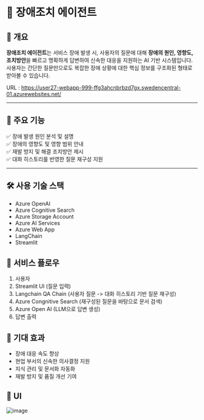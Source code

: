 # 🤖 장애조치 에이전트

## 📌 개요

**장애조치 에이전트**는 서비스 장애 발생 시, 사용자의 질문에 대해 **장애의 원인, 영향도, 조치방안**을 빠르고 명확하게 답변하여 신속한 대응을 지원하는 AI 기반 시스템입니다.  
사용자는 간단한 질문만으로도 복잡한 장애 상황에 대한 핵심 정보를 구조화된 형태로 받아볼 수 있습니다.

URL : https://user27-webapp-999-ffg3ahcnbrbzd7gx.swedencentral-01.azurewebsites.net/

---

## 🚀 주요 기능

✅ 장애 발생 원인 분석 및 설명  
✅ 장애의 영향도 및 영향 범위 안내  
✅ 재발 방지 및 해결 조치방안 제시  
✅ 대화 히스토리를 반영한 질문 재구성 지원  

---

## 🛠 사용 기술 스택

- Azure OpenAI  
- Azure Cognitive Search    
- Azure Storage Account     
- Azure AI Services    
- Azure Web App       
- LangChain   
- Streamlit    

## 🔗 서비스 플로우
 1. 사용자
 2. Streamlit UI (질문 입력)
 3. Langchain QA Chain (사용자 질문 -> 대화 히스토리 기반 질문 재구성) 
 4. Azure Congnitive Search (재구성된 질문을 바탕으로 문서 검색)
 5. Azure Open AI (LLM으로 답변 생성)
 6. 답변 출력

## 🎯 기대 효과

- 장애 대응 속도 향상
- 현업 부서의 신속한 의사결정 지원
- 지식 관리 및 문서화 자동화
- 재발 방지 및 품질 개선 기여

## 🎨 UI
![image](https://github.com/user-attachments/assets/fc2602ef-db83-4c8b-9b58-bcee8efe4120)
